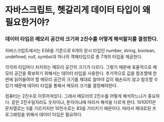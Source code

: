 # 자바스크립트, 헷갈리게 데이터 타입이 왜 필요한거야?

### 데이터 타입은 메모리 공간의 크기와 2진수를 어떻게 해석할지를 결정한다.

자바스크립트에서는 ES6을 기준으로 6개의 원시 타입인 number, string, boolean, undefined, null, symbol과 하나의 객체타입으로 총 7개의 타입을 제공한다.

각각의 타입마다 차지하는 메모리 공간의 크기가 다르다. 그렇기 때문에 효율적으로 메모리 공간을 확보하기 위해서는 데이터 타입을 사용한다. 추가적으로 값을 참조할때 한번에 읽어들여야 할 메모리 공간의 크기를 제대로 알아야 값이 훼손되지 않고 참조할 수 있기 때문에 데이터 타입을 통해서 메모리 크기를 결정해야한다.

컴퓨터는 2진수로 이루어져있다. 그래서 메모리의 2진수를 어떻게 해석하느냐가 중요하다. 같은 2진수일지라도 숫자이냐, 문자이냐에 따라서 해석을 다르게 한다. 1010011은 문자열로는 S를 가르키지만 10진수로는 83을 가리키기 때문이다. 따라서 제대로된 프로그래밍을 위해서 데이터 타입은 필요하다.